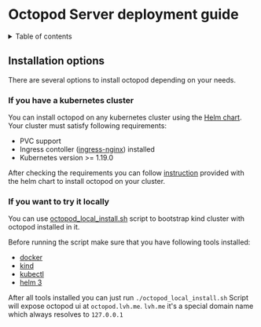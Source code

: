 # Octopod Server deployment guide

<details>
  <summary>Table of contents</summary>

- [Installation options](#installation-options)
  - [If you have a kubernetes cluster](#if-you-have-a-kubernetes-cluster)
  - [If you want to try it locally](#if-you-want-to-try-it-locally)
</details>

## Installation options
There are several options to install octopod depending on your needs.

### If you have a kubernetes cluster
You can install octopod on any kubernetes cluster using the [Helm chart](../../charts/octopod).
Your cluster must satisfy following requirements:
- PVC support
- Ingress contoller ([ingress-nginx](https://kubernetes.github.io/ingress-nginx/)) installed
- Kubernetes version >= 1.19.0

After checking the requirements you can follow [instruction](../../charts/octopod/README.md) provided with the helm chart to install octopod on your cluster.

### If you want to try it locally
You can use [octopod_local_install.sh](../../octopod_local_install.sh) script to bootstrap kind cluster with octopod installed in it.

Before running the script make sure that you have following tools installed:
- [docker](https://docs.docker.com/engine/install/)
- [kind](https://kind.sigs.k8s.io/docs/user/quick-start/#installation)
- [kubectl](https://kubernetes.io/docs/tasks/tools/#kubectl)
- [helm 3](https://helm.sh/docs/intro/quickstart/#install-helm)

After all tools installed you can just run `./octopod_local_install.sh`
Script will expose octopod ui at `octopod.lvh.me`.
`lvh.me` it's a special domain name which always resolves to `127.0.0.1`
